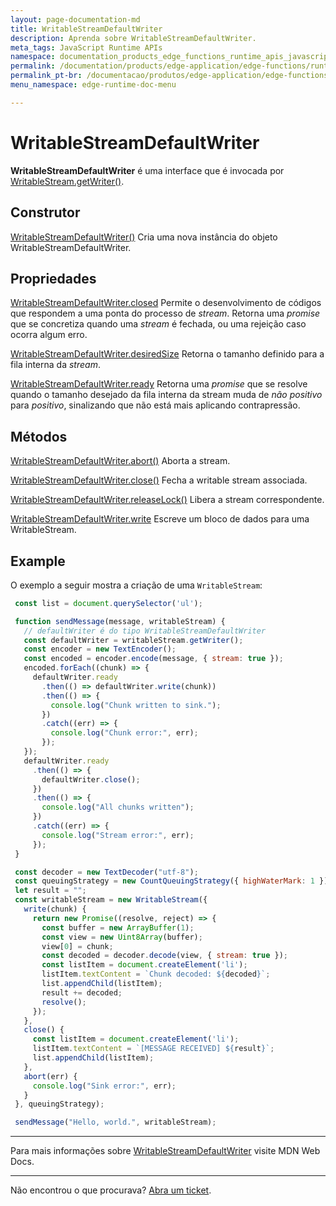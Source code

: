 ```yaml
---
layout: page-documentation-md
title: WritableStreamDefaultWriter
description: Aprenda sobre WritableStreamDefaultWriter.
meta_tags: JavaScript Runtime APIs
namespace: documentation_products_edge_functions_runtime_apis_javascript_writable_stream_default_writer
permalink: /documentation/products/edge-application/edge-functions/runtime-apis/javascript/stream-default-writer/
permalink_pt-br: /documentacao/produtos/edge-application/edge-functions/runtime-apis/javascript/stream-default-writer/
menu_namespace: edge-runtime-doc-menu

---
```


# WritableStreamDefaultWriter

**WritableStreamDefaultWriter** é uma interface que é invocada por [WritableStream.getWriter()](https://developer.mozilla.org/en-US/docs/Web/API/WritableStream/getWriter).

## Construtor

[WritableStreamDefaultWriter()](https://developer.mozilla.org/en-US/docs/Web/API/WritableStreamDefaultWriter/WritableStreamDefaultWriter)
Cria uma nova instância do objeto WritableStreamDefaultWriter.

## Propriedades

[WritableStreamDefaultWriter.closed](https://developer.mozilla.org/en-US/docs/Web/API/WritableStreamDefaultWriter/closed)
Permite o desenvolvimento de códigos que respondem a uma ponta do processo de *stream*. Retorna uma *promise* que se concretiza quando uma *stream* é fechada, ou uma rejeição caso ocorra algum erro.

[WritableStreamDefaultWriter.desiredSize](https://developer.mozilla.org/en-US/docs/Web/API/WritableStreamDefaultWriter/desiredSize)
Retorna o tamanho definido para a fila interna da *stream*.

[WritableStreamDefaultWriter.ready](https://developer.mozilla.org/en-US/docs/Web/API/WritableStreamDefaultWriter/ready)
Retorna uma *promise* que se resolve quando o tamanho desejado da fila interna da stream muda de *não positivo* para *positivo*, sinalizando que não está mais aplicando contrapressão.

## Métodos

[WritableStreamDefaultWriter.abort()](https://developer.mozilla.org/en-US/docs/Web/API/WritableStreamDefaultWriter/abort)
Aborta a stream.

[WritableStreamDefaultWriter.close()](https://developer.mozilla.org/en-US/docs/Web/API/WritableStreamDefaultWriter/close)
Fecha a writable stream associada.

[WritableStreamDefaultWriter.releaseLock()](https://developer.mozilla.org/en-US/docs/Web/API/WritableStreamDefaultWriter/releaseLock)
Libera a stream correspondente.

[WritableStreamDefaultWriter.write](https://developer.mozilla.org/en-US/docs/Web/API/WritableStreamDefaultWriter/write)
Escreve um bloco de dados para uma WritableStream.

## Example

O exemplo a seguir mostra a criação de uma `WritableStream`:

```javascript
 const list = document.querySelector('ul');

 function sendMessage(message, writableStream) {
   // defaultWriter é do tipo WritableStreamDefaultWriter
   const defaultWriter = writableStream.getWriter();
   const encoder = new TextEncoder();
   const encoded = encoder.encode(message, { stream: true });
   encoded.forEach((chunk) => {
     defaultWriter.ready
       .then(() => defaultWriter.write(chunk))
       .then(() => {
         console.log("Chunk written to sink.");
       })
       .catch((err) => {
         console.log("Chunk error:", err);
       });
   });
   defaultWriter.ready
     .then(() => {
       defaultWriter.close();
     })
     .then(() => {
       console.log("All chunks written");
     })
     .catch((err) => {
       console.log("Stream error:", err);
     });
 }

 const decoder = new TextDecoder("utf-8");
 const queuingStrategy = new CountQueuingStrategy({ highWaterMark: 1 });
 let result = "";
 const writableStream = new WritableStream({
   write(chunk) {
     return new Promise((resolve, reject) => {
       const buffer = new ArrayBuffer(1);
       const view = new Uint8Array(buffer);
       view[0] = chunk;
       const decoded = decoder.decode(view, { stream: true });
       const listItem = document.createElement('li');
       listItem.textContent = `Chunk decoded: ${decoded}`;
       list.appendChild(listItem);
       result += decoded;
       resolve();
     });
   },
   close() {
     const listItem = document.createElement('li');
     listItem.textContent = `[MESSAGE RECEIVED] ${result}`;
     list.appendChild(listItem);
   },
   abort(err) {
     console.log("Sink error:", err);
   }
 }, queuingStrategy);

 sendMessage("Hello, world.", writableStream);
```

---

Para mais informações sobre [WritableStreamDefaultWriter](https://developer.mozilla.org/en-US/docs/Web/API/WritableStreamDefaultWriter) visite MDN Web Docs.

---

Não encontrou o que procurava? [Abra um ticket](https://tickets.azion.com/pt-BR/support/login/).
